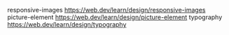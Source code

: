 responsive-images  https://web.dev/learn/design/responsive-images
picture-element  https://web.dev/learn/design/picture-element
typography  https://web.dev/learn/design/typography
